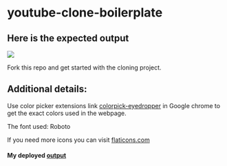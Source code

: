# youtube-clone-boilerplate
## Here is the expected output
![](https://github.com/Kalvium-Program/youtube-clone-boilerplate/blob/main/assets/Youtube%20Home%20Page.png?raw=true)


Fork this repo and get started with the cloning project.

## Additional details:
Use color picker extensions link [colorpick-eyedropper](https://chrome.google.com/webstore/detail/colorpick-eyedropper/) in Google chrome to get the exact colors used in the webpage.

The font used: Roboto


If you need more icons you can visit [flaticons.com](https://www.flaticon.com/)

#### My deployed [output](https://responsivedsg-assg1.vercel.app/)  
